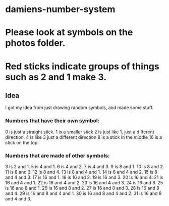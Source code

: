 # damiens-number-system
# Please look at symbols on the photos folder.

# Red sticks indicate groups of things such as 2 and 1 make 3.
## Idea
I got my idea from just drawing random symbols, and made some stuff.
### Numbers that have their own symbol:

0 is just a straight stick.
1 is a smaller stick
2 is just like 1, just a different direction.
4 is like 3 just a different direction
8 is a stick in the middle
16 is a stick on the top.

### Numbers that are made of other symbols:

3 is 2 and 1.
5 is 4 and 1.
6 is 4 and 2.
7 is 4 and 3.
9 is 8 and 1.
10 is 8 and 2.
11 is 8 and 3.
12 is 8 and 4.
13 is 8 and 4 and 1.
14 is 8 and 4 and 2.
15 is 8 and 4 and 3.
17 is 16 and 1.
18 is 16 and 2.
19 is 16 and 3.
20 is 16 and 4.
21 is 16 and 4 and 1.
22 is 16 and 4 and 2.
23 is 16 and 4 and 3.
24 is 16 and 8.
25 is 16 and 8 and 1.
26 is 16 and 8 and 2.
27 is 16 and 8 and 3.
28 is 16 and 8 and 4.
29 is 16 and 8 and 4 and 1.
30 is 16 and 8 and 4 and 2.
31 is 16 and 8 and 4 and 3.